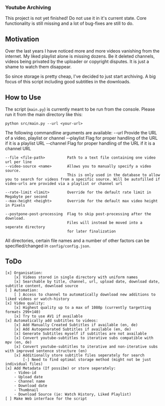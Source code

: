 ### Youtube Archiving

This project is not yet finished! Do not use it in it's current state. Core functionality is still missing and a lot of bug-fixes are still to do.

## Motivation
Over the last years I have noticed more and more videos vanishing from the internet.
My liked playlist alone is missing dozens. Be it deleted channels, videos being privated
by the uploader or copyright disputes. It is just a shame to watch them disappear.

So since storage is pretty cheap, I've decided to just start archiving. A big focus of this script including good subtitles in the downloads. 

## How to Use

The script (`main.py`) is currently meant to be run from the console.
Please run it from the main directory like this:

	python src/main.py --url <your-url>

The following commandline arguments are available:
	--url <your-url>			Provide the URL of a video, playlist or channel
	--playlist					Flag for proper handling of the URL if it is a playlist URL
	--channel					Flag for proper handling of the URL if it is a channel URL

	--file <file-path>			Path to a text file containing one video url per line
	--video-source <name>		Allows you to manually specify a video source. 
								This is only used in the database to allow you to search for videos from a specific source. Will be autofilled if video-urls are provided via a playlist or channel url

	--rate-limit <limit>		Override for the default rate limit in Megabyte per second
	--max-height <height>		Override for the default max video height in Pixels

	--postpone-post-processing	Flag to skip post-processing after the download.
								Files will instead be moved into a seperate directory 
								for later finalization

All directories, certain file names and a number of other factors can be specified/changed in `config/config.json`.

## ToDo
    [x] Organisation:
		[x] Videos stored in single directory with uniform names
		[x] Searchable by title, channel, url, upload date, download date, subtitle content, download source
	[ ] Automation:
		[ ] Access to channel to automatically download new additions to liked videos or watch-history
	[x] Video quality:
		[x] Highest quality up to a max of 1080p (currently targetting formats 299+140)
		[x] Try to use AV1 if available
	[x] Automatically add subtitles to videos:
		[x] Add Manually Created Subtitles if available (en, de)
		[x] Add Autogenerated Subtitles if available (en, de)
		[x] Generate Subtitles myself if subtitles are not available
		[x] Convert youtube-subtitles to iterative subs compatible with mpv (en, de)
		[x] Convert youtube-subtitles to iterative and non-iterative subs with improved sentence structure (en)
		[x] Additionally store subtitle files seperately for search
			[-] Need to find optimal storage method (might not be just individual files)
	[x] Add Metadata (If possibe) or store seperately:
		- Video-id
		- Upload date
		- Channel name
		- Download date
		- Thumbnail
		- Download Source (ie: Watch History, Liked Playlist)
	[ ] Make Web interface for the script